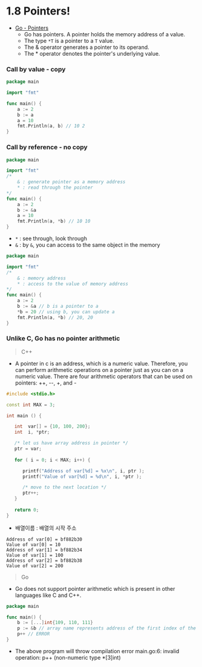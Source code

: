 # 1.8 Pointers! 

- [Go - Pointers](https://go.dev/tour/moretypes/1)
    - Go has pointers. A pointer holds the memory address of a value.
    - The type `*T` is a pointer to a `T` value.
    - The & operator generates a pointer to its operand.
    - The * operator denotes the pointer's underlying value.

### Call by value - copy

```go
package main

import "fmt"

func main() {
	a := 2
	b := a
	a = 10
	fmt.Println(a, b) // 10 2
}
``` 

### Call by reference - no copy

```go
package main

import "fmt"
/*
	& : generate pointer as a memory address
	* : read through the pointer
*/
func main() {
	a := 2
	b := &a
	a = 10
	fmt.Println(a, *b) // 10 10
}
``` 

- `*` : see through, look through
- `&` : by `&`, you can access to the same object in the memory


```go
package main

import "fmt"
/*
	& : memory address
	* : access to the value of memory address
*/
func main() {
	a := 2
	b := &a // b is a pointer to a
	*b = 20 // using b, you can update a
	fmt.Println(a, *b) // 20, 20
}
``` 


### Unlike C, Go has no pointer arithmetic

> C++


- A pointer in c is an address, which is a numeric value. Therefore, you can perform arithmetic operations on a pointer just as you can on a numeric value. There are four arithmetic operators that can be used on pointers: ++, --, +, and -

```c++
#include <stdio.h>

const int MAX = 3;

int main () {

   int  var[] = {10, 100, 200};
   int  i, *ptr;

   /* let us have array address in pointer */
   ptr = var;
	
   for ( i = 0; i < MAX; i++) {

      printf("Address of var[%d] = %x\n", i, ptr );
      printf("Value of var[%d] = %d\n", i, *ptr );

      /* move to the next location */
      ptr++;
   }
	
   return 0;
}
```

- 배열이름 : 배열의 시작 주소

```
Address of var[0] = bf882b30
Value of var[0] = 10
Address of var[1] = bf882b34
Value of var[1] = 100
Address of var[2] = bf882b38
Value of var[2] = 200
```


> Go


- Go does not support pointer arithmetic which is present in other languages like C and C++.


```go
package main

func main() {  
    b := [...]int{109, 110, 111}
    p := &b // array name represents address of the first index of the array
    p++ // ERROR
}
```
- The above program will throw compilation error main.go:6: invalid operation: p++ (non-numeric type *[3]int)
